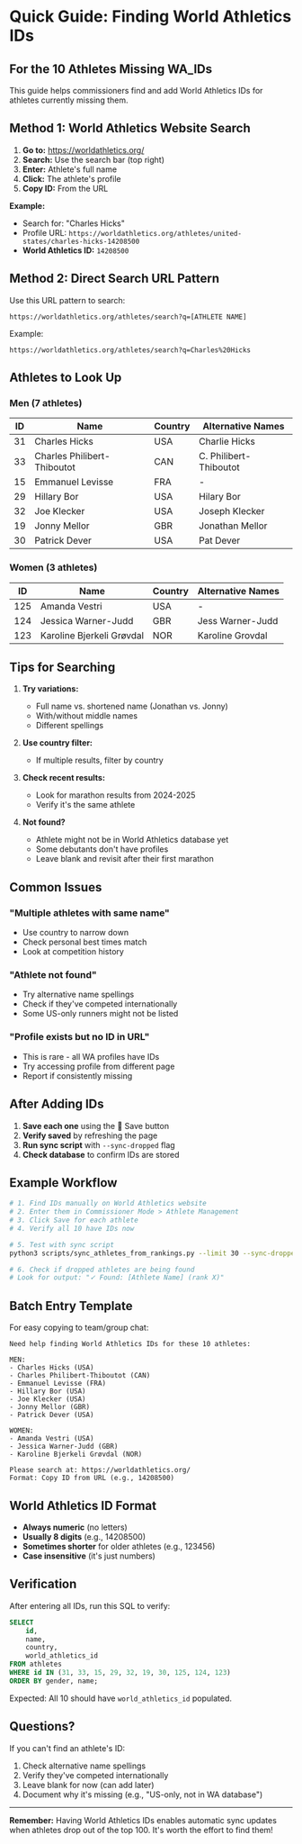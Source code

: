 # Quick Guide: Finding World Athletics IDs

## For the 10 Athletes Missing WA_IDs

This guide helps commissioners find and add World Athletics IDs for athletes currently missing them.

## Method 1: World Athletics Website Search

1. **Go to:** https://worldathletics.org/
2. **Search:** Use the search bar (top right)
3. **Enter:** Athlete's full name
4. **Click:** The athlete's profile
5. **Copy ID:** From the URL

**Example:**
- Search for: "Charles Hicks"
- Profile URL: `https://worldathletics.org/athletes/united-states/charles-hicks-14208500`
- **World Athletics ID:** `14208500`

## Method 2: Direct Search URL Pattern

Use this URL pattern to search:
```
https://worldathletics.org/athletes/search?q=[ATHLETE NAME]
```

Example:
```
https://worldathletics.org/athletes/search?q=Charles%20Hicks
```

## Athletes to Look Up

### Men (7 athletes)

| ID  | Name                        | Country | Alternative Names         |
|-----|-----------------------------|---------| --------------------------|
| 31  | Charles Hicks               | USA     | Charlie Hicks             |
| 33  | Charles Philibert-Thiboutot | CAN     | C. Philibert-Thiboutot    |
| 15  | Emmanuel Levisse            | FRA     | -                         |
| 29  | Hillary Bor                 | USA     | Hilary Bor                |
| 32  | Joe Klecker                 | USA     | Joseph Klecker            |
| 19  | Jonny Mellor                | GBR     | Jonathan Mellor           |
| 30  | Patrick Dever               | USA     | Pat Dever                 |

### Women (3 athletes)

| ID  | Name                        | Country | Alternative Names         |
|-----|-----------------------------|---------| --------------------------|
| 125 | Amanda Vestri               | USA     | -                         |
| 124 | Jessica Warner-Judd         | GBR     | Jess Warner-Judd          |
| 123 | Karoline Bjerkeli Grøvdal   | NOR     | Karoline Grovdal          |

## Tips for Searching

1. **Try variations:**
   - Full name vs. shortened name (Jonathan vs. Jonny)
   - With/without middle names
   - Different spellings

2. **Use country filter:** 
   - If multiple results, filter by country

3. **Check recent results:**
   - Look for marathon results from 2024-2025
   - Verify it's the same athlete

4. **Not found?**
   - Athlete might not be in World Athletics database yet
   - Some debutants don't have profiles
   - Leave blank and revisit after their first marathon

## Common Issues

### "Multiple athletes with same name"
- Use country to narrow down
- Check personal best times match
- Look at competition history

### "Athlete not found"
- Try alternative name spellings
- Check if they've competed internationally
- Some US-only runners might not be listed

### "Profile exists but no ID in URL"
- This is rare - all WA profiles have IDs
- Try accessing profile from different page
- Report if consistently missing

## After Adding IDs

1. **Save each one** using the 💾 Save button
2. **Verify saved** by refreshing the page
3. **Run sync script** with `--sync-dropped` flag
4. **Check database** to confirm IDs are stored

## Example Workflow

```bash
# 1. Find IDs manually on World Athletics website
# 2. Enter them in Commissioner Mode > Athlete Management
# 3. Click Save for each athlete
# 4. Verify all 10 have IDs now

# 5. Test with sync script
python3 scripts/sync_athletes_from_rankings.py --limit 30 --sync-dropped

# 6. Check if dropped athletes are being found
# Look for output: "✓ Found: [Athlete Name] (rank X)"
```

## Batch Entry Template

For easy copying to team/group chat:

```
Need help finding World Athletics IDs for these 10 athletes:

MEN:
- Charles Hicks (USA)
- Charles Philibert-Thiboutot (CAN)  
- Emmanuel Levisse (FRA)
- Hillary Bor (USA)
- Joe Klecker (USA)
- Jonny Mellor (GBR)
- Patrick Dever (USA)

WOMEN:
- Amanda Vestri (USA)
- Jessica Warner-Judd (GBR)
- Karoline Bjerkeli Grøvdal (NOR)

Please search at: https://worldathletics.org/
Format: Copy ID from URL (e.g., 14208500)
```

## World Athletics ID Format

- **Always numeric** (no letters)
- **Usually 8 digits** (e.g., 14208500)
- **Sometimes shorter** for older athletes (e.g., 123456)
- **Case insensitive** (it's just numbers)

## Verification

After entering all IDs, run this SQL to verify:

```sql
SELECT 
    id, 
    name, 
    country,
    world_athletics_id
FROM athletes
WHERE id IN (31, 33, 15, 29, 32, 19, 30, 125, 124, 123)
ORDER BY gender, name;
```

Expected: All 10 should have `world_athletics_id` populated.

## Questions?

If you can't find an athlete's ID:
1. Check alternative name spellings
2. Verify they've competed internationally  
3. Leave blank for now (can add later)
4. Document why it's missing (e.g., "US-only, not in WA database")

---

**Remember:** Having World Athletics IDs enables automatic sync updates when athletes drop out of the top 100. It's worth the effort to find them!
